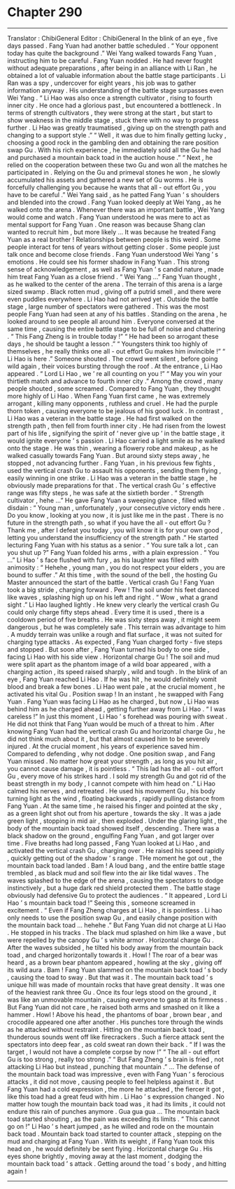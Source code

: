 
# Chapter 290


---

Translator : ChibiGeneral Editor : ChibiGeneral
In the blink of an eye , five days passed .
Fang Yuan had another battle scheduled .
“ Your opponent today has quite the background .” Wei Yang walked towards Fang Yuan , instructing him to be careful .
Fang Yuan nodded .
He had never fought without adequate preparations , after being in an alliance with Li Ran , he obtained a lot of valuable information about the battle stage participants .
Li Ran was a spy , undercover for eight years , his job was to gather information anyway . His understanding of the battle stage surpasses even Wei Yang .
“ Li Hao was also once a strength cultivator , rising to fourth inner city . He once had a glorious past , but encountered a bottleneck . In terms of strength cultivators , they were strong at the start , but start to show weakness in the middle stage , stuck there with no way to progress further . Li Hao was greatly traumatised , giving up on the strength path and changing to a support style .”
“ Well , it was due to him finally getting lucky , choosing a good rock in the gambling den and obtaining the rare position swap Gu . With his rich experience , he immediately sold all the Gu he had and purchased a mountain back toad in the auction house .”
“ Next , he relied on the cooperation between these two Gu and won all the matches he participated in . Relying on the Gu and primeval stones he won , he slowly accumulated his assets and gathered a new set of Gu worms . He is forcefully challenging you because he wants that all - out effort Gu , you have to be careful .”
Wei Yang said , as he patted Fang Yuan ’ s shoulders and blended into the crowd .
Fang Yuan looked deeply at Wei Yang , as he walked onto the arena .
Whenever there was an important battle , Wei Yang would come and watch . Fang Yuan understood he was mere to act as mental support for Fang Yuan . One reason was because Shang clan wanted to recruit him , but more likely …
It was because he treated Fang Yuan as a real brother !
Relationships between people is this weird .
Some people interact for tens of years without getting closer . Some people just talk once and become close friends .
Fang Yuan understood Wei Yang ’ s emotions . He could see his former shadow in Fang Yuan . This strong sense of acknowledgement , as well as Fang Yuan ’ s candid nature , made him treat Fang Yuan as a close friend .
“ Wei Yang …” Fang Yuan thought , as he walked to the center of the arena .
The terrain of this arena is a large sized swamp . Black rotten mud , giving off a putrid smell , and there were even puddles everywhere .
Li Hao had not arrived yet .
Outside the battle stage , large number of spectators were gathered .
This was the most people Fang Yuan had seen at any of his battles . Standing on the arena , he looked around to see people all around him .
Everyone conversed at the same time , causing the entire battle stage to be full of noise and chattering .
“ This Fang Zheng is in trouble today !”
“ He had been so arrogant these days , he should be taught a lesson .”
“ Youngsters think too highly of themselves , he really thinks one all - out effort Gu makes him invincible !”
“ Li Hao is here .” Someone shouted .
The crowd went silent , before going wild again , their voices bursting through the roof .
At the entrance , Li Hao appeared .
“ Lord Li Hao , we ’ re all counting on you !”
“ May you win your thirtieth match and advance to fourth inner city .”
Among the crowd , many people shouted , some screamed .
Compared to Fang Yuan , they thought more highly of Li Hao . When Fang Yuan first came , he was extremely arrogant , killing many opponents , ruthless and cruel . He had the purple thorn token , causing everyone to be jealous of his good luck .
In contrast , Li Hao was a veteran in the battle stage . He had first walked on the strength path , then fell from fourth inner city . He had risen from the lowest part of his life , signifying the spirit of ‘ never give up ’ in the battle stage , it would ignite everyone ’ s passion .
Li Hao carried a light smile as he walked onto the stage .
He was thin , wearing a flowery robe and makeup , as he walked casually towards Fang Yuan .
But around sixty steps away , he stopped , not advancing further .
Fang Yuan , in his previous few fights , used the vertical crash Gu to assault his opponents , sending them flying , easily winning in one strike . Li Hao was a veteran in the battle stage , he obviously made preparations for that .
The vertical crash Gu ’ s effective range was fifty steps , he was safe at the sixtieth border .
“ Strength cultivator , hehe …” He gave Fang Yuan a sweeping glance , filled with disdain : “ Young man , unfortunately , your consecutive victory ends here . Do you know , looking at you now , it is just like me in the past . There is no future in the strength path , so what if you have the all - out effort Gu ? Thank me , after I defeat you today , you will know it is for your own good , letting you understand the insufficiency of the strength path .”
He started lecturing Fang Yuan with his status as a senior .
“ You sure talk a lot , can you shut up ?” Fang Yuan folded his arms , with a plain expression .
“ You …” Li Hao ’ s face flushed with fury , as his laughter was filled with animosity : “ Hehehe , young man , you do not respect your elders , you are bound to suffer .”
At this time , with the sound of the bell , the hosting Gu Master announced the start of the battle .
Vertical crash Gu !
Fang Yuan took a big stride , charging forward .
Pew !
The soil under his feet danced like waves , splashing high up on his left and right .
“ Wow , what a grand sight .” Li Hao laughed lightly .
He knew very clearly the vertical crash Gu could only charge fifty steps ahead . Every time it is used , there is a cooldown period of five breaths .
He was sixty steps away , it might seem dangerous , but he was completely safe .
This terrain was advantage to him . A muddy terrain was unlike a rough and flat surface , it was not suited for charging type attacks .
As expected , Fang Yuan charged forty - five steps and stopped .
But soon after , Fang Yuan turned his body to one side , facing Li Hao with his side view .
Horizontal charge Gu !
The soil and mud were split apart as the phantom image of a wild boar appeared , with a charging action , its speed raised sharply , wild and tough . In the blink of an eye , Fang Yuan reached Li Hao .
If he was hit , he would definitely vomit blood and break a few bones .
Li Hao went pale , at the crucial moment , he activated his vital Gu .
Position swap !
In an instant , he swapped with Fang Yuan .
Fang Yuan was facing Li Hao as he charged , but now , Li Hao was behind him as he charged ahead , getting further away from Li Hao .
“ I was careless !” In just this moment , Li Hao ’ s forehead was pouring with sweat .
He did not think that Fang Yuan would be much of a threat to him . After knowing Fang Yuan had the vertical crash Gu and horizontal charge Gu , he did not think much about it , but that almost caused him to be severely injured .
At the crucial moment , his years of experience saved him .
Compared to defending , why not dodge .
One position swap , and Fang Yuan missed .
No matter how great your strength , as long as you hit air , you cannot cause damage , it is pointless .
“ This lad has the all - out effort Gu , every move of his strikes hard . I sold my strength Gu and got rid of the beast strength in my body , I cannot compete with him head on .”
Li Hao calmed his nerves , and retreated .
He used his movement Gu , his body turning light as the wind , floating backwards , rapidly pulling distance from Fang Yuan .
At the same time , he raised his finger and pointed at the sky , as a green light shot out from his aperture , towards the sky .
It was a jade green light , stopping in mid air , then exploded .
Under the glaring light , the body of the mountain back toad showed itself , descending .
There was a black shadow on the ground , engulfing Fang Yuan , and got larger over time .
Five breaths had long passed , Fang Yuan looked at Li Hao , and activated the vertical crash Gu , charging over .
He raised his speed rapidly , quickly getting out of the shadow ’ s range .
THe moment he got out , the mountain back toad landed .
Bam !
A loud bang , and the entire battle stage trembled , as black mud and soil flew into the air like tidal waves .
The waves splashed to the edge of the arena , causing the spectators to dodge instinctively , but a huge dark red shield protected them .
The battle stage obviously had defensive Gu to protect the audiences .
“ It appeared , Lord Li Hao ’ s mountain back toad !” Seeing this , someone screamed in excitement .
“ Even if Fang Zheng charges at Li Hao , it is pointless . Li hao only needs to use the position swap Gu , and easily change position with the mountain back toad … hehehe .”
But Fang Yuan did not charge at Li Hao .
He stopped in his tracks .
The black mud splashed on him like a wave , but were repelled by the canopy Gu ’ s white armor .
Horizontal charge Gu .
After the waves subsided , he tilted his body away from the mountain back toad , and charged horizontally towards it .
Howl !
The roar of a bear was heard , as a brown bear phantom appeared , howling at the sky , giving off its wild aura .
Bam !
Fang Yuan slammed on the mountain back toad ’ s body , causing the toad to sway .
But that was it .
The mountain back toad ’ s unique hill was made of mountain rocks that have great density . It was one of the heaviest rank three Gu .
Once its four legs stood on the ground , it was like an unmovable mountain , causing everyone to gasp at its firmness .
But Fang Yuan did not care , he raised both arms and smashed on it like a hammer .
Howl !
Above his head , the phantoms of boar , brown bear , and crocodile appeared one after another .
His punches tore through the winds as he attacked without restraint . Hitting on the mountain back toad , thunderous sounds went off like firecrackers .
Such a fierce attack sent the spectators into deep fear , as cold sweat ran down their back .
“ If I was the target , I would not have a complete corpse by now !”
“ The all - out effort Gu is too strong , really too strong .”
“ But Fang Zheng ’ s brain is fried , not attacking Li Hao but instead , punching that mountain .”
…
The defense of the mountain back toad was impressive , even with Fang Yuan ’ s ferocious attacks , it did not move , causing people to feel helpless against it .
But Fang Yuan had a cold expression , the more he attacked , the fiercer it got , like this toad had a great feud with him .
Li Hao ’ s expression changed .
No matter how tough the mountain back toad was , it had its limits , it could not endure this rain of punches anymore .
Gua gua gua …
The mountain back toad started shouting , as the pain was exceeding its limits .
“ This cannot go on !” Li Hao ’ s heart jumped , as he willed and rode on the mountain back toad .
Mountain back toad started to counter attack , stepping on the mud and charging at Fang Yuan .
With its weight , if Fang Yuan took this head on , he would definitely be sent flying .
Horizontal charge Gu .
His eyes shone brightly , moving away at the last moment , dodging the mountain back toad ’ s attack .
Getting around the toad ’ s body , and hitting again !

---


